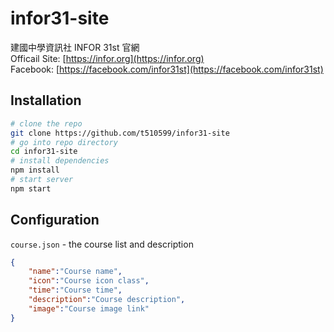 # infor31-site
建國中學資訊社 INFOR 31st 官網  
Officail Site: [https://infor.org](https://infor.org)  
Facebook: [https://facebook.com/infor31st](https://facebook.com/infor31st)

## Installation
```bash
# clone the repo
git clone https://github.com/t510599/infor31-site
# go into repo directory
cd infor31-site
# install dependencies
npm install
# start server
npm start
```

## Configuration
`course.json` - the course list and description
```json
{
    "name":"Course name",
    "icon":"Course icon class",
    "time":"Course time",
    "description":"Course description",
    "image":"Course image link"
}
```
